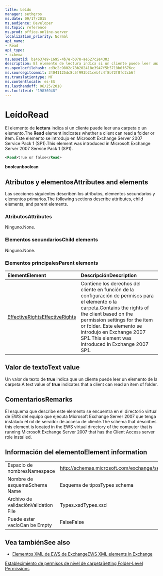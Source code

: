 ```yaml
---
title: Leído
manager: sethgros
ms.date: 09/17/2015
ms.audience: Developer
ms.topic: reference
ms.prod: office-online-server
localization_priority: Normal
api_name:
- Read
api_type:
- schema
ms.assetid: b14637e9-1695-4b7e-b078-ae527c2e4303
description: El elemento de lectura indica si un cliente puede leer una carpeta o un elemento. Este elemento se introdujo en Microsoft Exchange Server 2007 Service Pack 1 (SP1).
ms.openlocfilehash: cd9c2c9802c78b202418e3947f5b5718b0f676cc
ms.sourcegitcommit: 34041125dc8c5f993b21cebfc4f8b72f0fd2cb6f
ms.translationtype: MT
ms.contentlocale: es-ES
ms.lasthandoff: 06/25/2018
ms.locfileid: "19836948"
---
```

# <a name="read"></a><span data-ttu-id="ced4c-104">Leído</span><span class="sxs-lookup"><span data-stu-id="ced4c-104">Read</span></span>

<span data-ttu-id="ced4c-105">El elemento de **lectura** indica si un cliente puede leer una carpeta o un elemento.</span><span class="sxs-lookup"><span data-stu-id="ced4c-105">The **Read** element indicates whether a client can read a folder or item.</span></span> <span data-ttu-id="ced4c-106">Este elemento se introdujo en Microsoft Exchange Server 2007 Service Pack 1 (SP1).</span><span class="sxs-lookup"><span data-stu-id="ced4c-106">This element was introduced in Microsoft Exchange Server 2007 Service Pack 1 (SP1).</span></span> 
  
```xml
<Read>true or false</Read>
```

 <span data-ttu-id="ced4c-107">**boolean**</span><span class="sxs-lookup"><span data-stu-id="ced4c-107">**boolean**</span></span>
## <a name="attributes-and-elements"></a><span data-ttu-id="ced4c-108">Atributos y elementos</span><span class="sxs-lookup"><span data-stu-id="ced4c-108">Attributes and elements</span></span>

<span data-ttu-id="ced4c-109">Las secciones siguientes describen los atributos, elementos secundarios y elementos primarios.</span><span class="sxs-lookup"><span data-stu-id="ced4c-109">The following sections describe attributes, child elements, and parent elements.</span></span>
  
### <a name="attributes"></a><span data-ttu-id="ced4c-110">Atributos</span><span class="sxs-lookup"><span data-stu-id="ced4c-110">Attributes</span></span>

<span data-ttu-id="ced4c-111">Ninguno.</span><span class="sxs-lookup"><span data-stu-id="ced4c-111">None.</span></span>
  
### <a name="child-elements"></a><span data-ttu-id="ced4c-112">Elementos secundarios</span><span class="sxs-lookup"><span data-stu-id="ced4c-112">Child elements</span></span>

<span data-ttu-id="ced4c-113">Ninguno.</span><span class="sxs-lookup"><span data-stu-id="ced4c-113">None.</span></span>
  
### <a name="parent-elements"></a><span data-ttu-id="ced4c-114">Elementos principales</span><span class="sxs-lookup"><span data-stu-id="ced4c-114">Parent elements</span></span>

|<span data-ttu-id="ced4c-115">**Element**</span><span class="sxs-lookup"><span data-stu-id="ced4c-115">**Element**</span></span>|<span data-ttu-id="ced4c-116">**Descripción**</span><span class="sxs-lookup"><span data-stu-id="ced4c-116">**Description**</span></span>|
|:-----|:-----|
|[<span data-ttu-id="ced4c-117">EffectiveRights</span><span class="sxs-lookup"><span data-stu-id="ced4c-117">EffectiveRights</span></span>](effectiverights.md) <br/> |<span data-ttu-id="ced4c-118">Contiene los derechos del cliente en función de la configuración de permisos para el elemento o la carpeta.</span><span class="sxs-lookup"><span data-stu-id="ced4c-118">Contains the rights of the client based on the permission settings for the item or folder.</span></span> <span data-ttu-id="ced4c-119">Este elemento se introdujo en Exchange 2007 SP1.</span><span class="sxs-lookup"><span data-stu-id="ced4c-119">This element was introduced in Exchange 2007 SP1.</span></span>  <br/> |
   
## <a name="text-value"></a><span data-ttu-id="ced4c-120">Valor de texto</span><span class="sxs-lookup"><span data-stu-id="ced4c-120">Text value</span></span>

<span data-ttu-id="ced4c-121">Un valor de texto de **true** indica que un cliente puede leer un elemento de la carpeta.</span><span class="sxs-lookup"><span data-stu-id="ced4c-121">A text value of **true** indicates that a client can read an item of folder.</span></span> 
  
## <a name="remarks"></a><span data-ttu-id="ced4c-122">Comentarios</span><span class="sxs-lookup"><span data-stu-id="ced4c-122">Remarks</span></span>

<span data-ttu-id="ced4c-123">El esquema que describe este elemento se encuentra en el directorio virtual de EWS del equipo que ejecuta Microsoft Exchange Server 2007 que tenga instalado el rol de servidor de acceso de cliente.</span><span class="sxs-lookup"><span data-stu-id="ced4c-123">The schema that describes this element is located in the EWS virtual directory of the computer that is running Microsoft Exchange Server 2007 that has the Client Access server role installed.</span></span>
  
## <a name="element-information"></a><span data-ttu-id="ced4c-124">Información del elemento</span><span class="sxs-lookup"><span data-stu-id="ced4c-124">Element information</span></span>

|||
|:-----|:-----|
|<span data-ttu-id="ced4c-125">Espacio de nombres</span><span class="sxs-lookup"><span data-stu-id="ced4c-125">Namespace</span></span>  <br/> |http://schemas.microsoft.com/exchange/services/2006/types  <br/> |
|<span data-ttu-id="ced4c-126">Nombre de esquema</span><span class="sxs-lookup"><span data-stu-id="ced4c-126">Schema Name</span></span>  <br/> |<span data-ttu-id="ced4c-127">Esquema de tipos</span><span class="sxs-lookup"><span data-stu-id="ced4c-127">Types schema</span></span>  <br/> |
|<span data-ttu-id="ced4c-128">Archivo de validación</span><span class="sxs-lookup"><span data-stu-id="ced4c-128">Validation File</span></span>  <br/> |<span data-ttu-id="ced4c-129">Types.xsd</span><span class="sxs-lookup"><span data-stu-id="ced4c-129">Types.xsd</span></span>  <br/> |
|<span data-ttu-id="ced4c-130">Puede estar vacío</span><span class="sxs-lookup"><span data-stu-id="ced4c-130">Can be Empty</span></span>  <br/> |<span data-ttu-id="ced4c-131">False</span><span class="sxs-lookup"><span data-stu-id="ced4c-131">False</span></span>  <br/> |
   
## <a name="see-also"></a><span data-ttu-id="ced4c-132">Vea también</span><span class="sxs-lookup"><span data-stu-id="ced4c-132">See also</span></span>



- [<span data-ttu-id="ced4c-133">Elementos XML de EWS de Exchange</span><span class="sxs-lookup"><span data-stu-id="ced4c-133">EWS XML elements in Exchange</span></span>](ews-xml-elements-in-exchange.md)


[<span data-ttu-id="ced4c-134">Establecimiento de permisos de nivel de carpeta</span><span class="sxs-lookup"><span data-stu-id="ced4c-134">Setting Folder-Level Permissions</span></span>](http://msdn.microsoft.com/library/c7530e86-5112-401c-b10a-9c054ae59f07%28Office.15%29.aspx)


